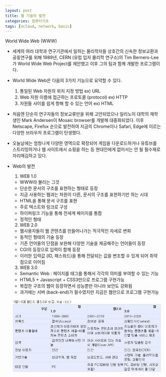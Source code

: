 ```yaml
---
layout: post
title: 웹 기술의 발전
categories: 컴퓨터기초
tags: [ncloud, network, basic]
---
```


World Wide Web (WWW)

- 세계의 여러 대학과 연구기관에서 일하는 물리학자들 상호간의 신속한 정보교환과 공동연구를 위해 1989년, CERN (유럽 입자 물리학 연구소)의 Tim Berners-Lee가 World Wide Web Project를 제안했고 이후 그의 팀과 함께 개발한 프로그램이다.
- World Wide Web은 다음의 3가지 기능으로 요약할 수 있다. 
    1. 통일된 Web 자원의 위치 지정 방법
    ex) URL
    2. Web 자원 이름에 접근하는 프로토콜 (protocol)
    ex) HTTP
    3. 자원들 사이를 쉽게 항해 할 수 있는 언어
    ex) HTML
- 처음엔 단순히 연구자들의 정보교류만을 위해 고안되었으나 일리노이 대학의 재학생인 Mark Andersen이 Mosaic browser를 개발해 대중화되었다. 이후 Netscape, Firefox 순으로 발전하여 지금의 Chrome이나 Safari, Edge에 이르는 다양한 브라우저 프로그램이 탄생했다.
- 오늘날에는 엄청나게 다양한 영역으로 확장되어 게임을 다운로드하거나 유튜브를 스트리밍하거나 웹 사이트에서 쇼핑을 하는 등 현대인에게 없어서는 안 될 필수재로 자리매김하고 있다.
- Web의 발전
    1. WEB 1.0
    - WWW라 불리는 그것
    - 단순한 문서의 구조를 표현하는 형태로 등장
    - 지금 사용하는 웹과는 차원이 다른, 문서의 구조를 표현하기만 하는 시대
    - HTML을 통해 문서 구조를 표현
    - 주로 텍스트와 링크로 구성
    - 하이퍼링크 기능을 통해 전세계 페이지를 통합
    - 정적인 형태
    2. WEB 2.0
    - 웹사용자들이 웹 콘텐츠를 만들어나가는 적극적인 자세로 변화
    - 동적인 형태의 기술 등장
    - 기존 언어들의 단점을 보완해 다양한 기술을 제공해주는 언어들이 등장
    - CGI의 등장으로 입력이 함께 등장
    - 이러한 입력값 (ID, 패스워드)을 통해 전달되는 값을 변조할 수 있게 되어 취약점으로 이어짐
    3. WEB 3.0
    - Semantic Web : 페이지를 태그를 통해서 각각의 의미를 부여할 수 있는 기능
    - HTML5 + Javascript + CSS3만으로 프로그램 구현가능
    - 복잡한 구조의 웹이 등장하면서 성능뿐만 아니라 보안도 강화됨
    - 과거에는 서버 (back-end)가 필수였지만 지금은 웹만으로 프로그램 구현가능

    ![web](/image/web.png "web")